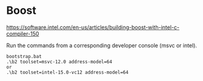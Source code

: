 # Boost

https://software.intel.com/en-us/articles/building-boost-with-intel-c-compiler-150

Run the commands from a corresponding developer console (msvc or intel).

    bootstrap.bat
    .\b2 toolset=msvc-12.0 address-model=64
    or
    .\b2 toolset=intel-15.0-vc12 address-model=64
